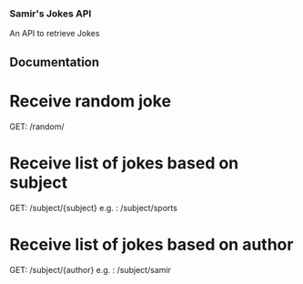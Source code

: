 ### Samir's Jokes API
An API to retrieve Jokes

## Documentation

# Receive random joke
GET: /random/

# Receive list of jokes based on subject
GET: /subject/{subject}
e.g. : /subject/sports

# Receive list of jokes based on author
GET: /subject/{author}
e.g. : /subject/samir


